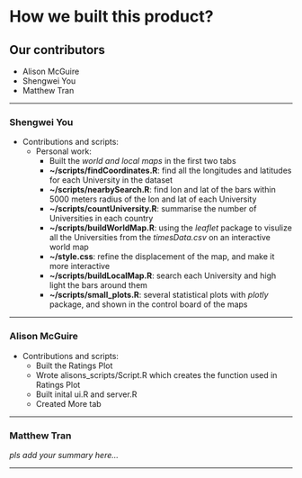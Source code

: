 # How we built this product?

## Our contributors
* Alison McGuire
* Shengwei You
* Matthew Tran

<hr/>

### Shengwei You

* Contributions and scripts:
	* Personal work:
		* Built the *world and local maps* in the first two tabs
		* **~/scripts/findCoordinates.R**: find all the longitudes and latitudes for each University in the dataset
		* **~/scripts/nearbySearch.R**: find lon and lat of the bars within 5000 meters radius of the lon and lat of each University
		* **~/scripts/countUniversity.R**: summarise the number of Universities in each country
		* **~/scripts/buildWorldMap.R**: using the *leaflet* package to visulize all the Universities from the *timesData.csv* on an interactive world map
		* **~/style.css**: refine the displacement of the map, and make it more interactive
		* **~/scripts/buildLocalMap.R**: search each University and high light the bars around them
		* **~/scripts/small_plots.R**: several statistical plots with *plotly* package, and shown in the control board of the maps

<hr/>

### Alison McGuire

* Contributions and scripts:
    * Built the Ratings Plot
    * Wrote alisons_scripts/Script.R which creates the function used in Ratings Plot
    * Built inital ui.R and server.R
    * Created More tab

<hr/>

### Matthew Tran

*pls add your summary here...*



<hr/>